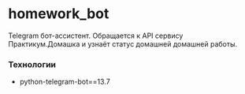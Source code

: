 # homework_bot
Telegram бот-ассистент. Обращается к API сервису Практикум.Домашка и узнаёт статус домашней домашней работы.

### Технологии
* python-telegram-bot==13.7



